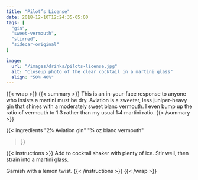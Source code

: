 ```yaml
---
title: "Pilot’s License"
date: 2018-12-10T12:24:35-05:00
tags: [
  "gin",
  "sweet-vermouth",
  "stirred",
  "sidecar-original"
]

image:
  url: "/images/drinks/pilots-license.jpg"
  alt: "Closeup photo of the clear cocktail in a martini glass"
  align: "50% 40%"
---
```

{{< wrap >}}
{{< summary >}}
This is an in-your-face response to anyone who insists a martini must be dry. Aviation is a sweeter, less juniper-heavy gin that shines with a moderately sweet blanc vermouth. I even bump up the ratio of vermouth to 1:3 rather than my usual 1:4 martini ratio.
{{< /summary >}}

{{< ingredients
"2¼ Aviation gin"
"¾ oz blanc vermouth"
>}}

{{< instructions >}}
Add to cocktail shaker with plenty of ice. Stir well, then strain into a martini glass.

Garnish with a lemon twist.
{{< /instructions >}}
{{< /wrap >}}
